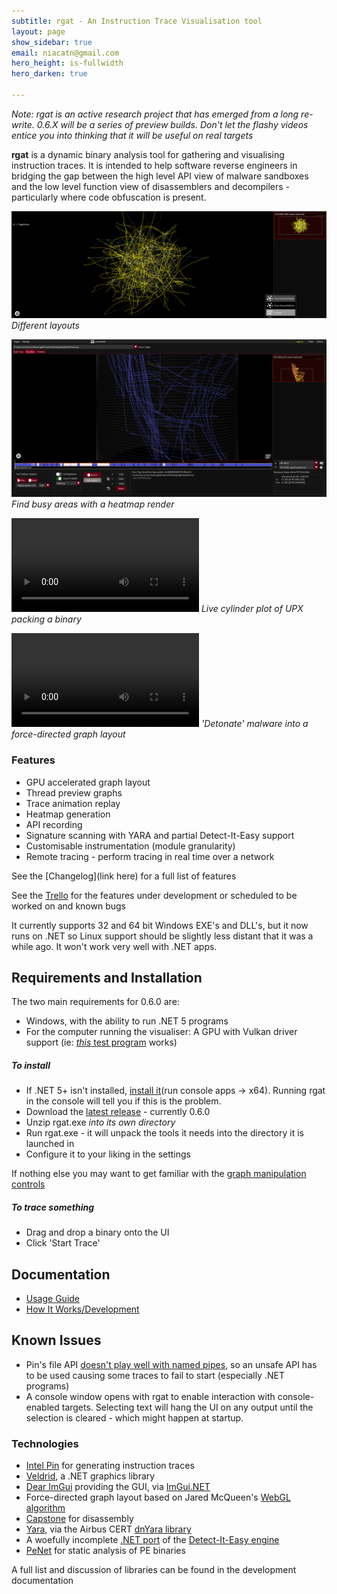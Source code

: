 ```yaml
---
subtitle: rgat - An Instruction Trace Visualisation tool
layout: page
show_sidebar: true
email: niacatn@gmail.com
hero_height: is-fullwidth
hero_darken: true

---
```


*Note: rgat is an active research project that has emerged from a long re-write. 0.6.X will be a series of preview builds. Don't let the flashy videos entice you into thinking that it will be useful on real targets*

**rgat** is a dynamic binary analysis tool for gathering and visualising instruction traces. It is intended to help software reverse engineers in bridging the gap between the high level API view of malware sandboxes and the low level function view of disassemblers and decompilers - particularly where code obfuscation is present. 

![Switching between different plots](img/plotgif.gif)
*Different layouts*

![The UI with a heatmap graph](img/heatmap_UI.png)
*Find busy areas with a heatmap render*

![upx.exe packing a binary](https://user-images.githubusercontent.com/5470374/139731758-5693510a-89d3-4bc2-aebe-000e680a65d9.mp4)
*Live cylinder plot of UPX packing a binary*

![Force directed block layout being re-plot using the explode scheme](https://user-images.githubusercontent.com/5470374/139732976-37df2626-7993-4398-92cd-2720c8acfdbe.mp4)
*'Detonate' malware into a force-directed graph layout*


### Features

- GPU accelerated graph layout
- Thread preview graphs
- Trace animation replay
- Heatmap generation
- API recording
- Signature scanning with YARA and partial Detect-It-Easy support
- Customisable instrumentation (module granularity)
- Remote tracing - perform tracing in real time over a network

See the [Changelog](link here) for a full list of features

See the [Trello](https://trello.com/b/OyO4A1O9/rgat) for the features under development or scheduled to be worked on and known bugs

It currently supports 32 and 64 bit Windows EXE's and DLL's, but it now runs on .NET so Linux support should be slightly less distant that it was a while ago. It won't work very well with .NET apps.


## Requirements and Installation

The two main requirements for 0.6.0 are:
- Windows, with the ability to run .NET 5 programs
- For the computer running the visualiser: A GPU with Vulkan driver support (ie: [_this_ test program](https://github.com/skeeto/vulkan-test) works)

##### To install
- If .NET 5+ isn't installed, [install it](https://dotnet.microsoft.com/download/dotnet/5.0/runtime)(run console apps -> x64). Running rgat in the console will tell you if this is the problem.
- Download the [latest release]() - currently 0.6.0
- Unzip rgat.exe *into its own directory*
- Run rgat.exe - it will unpack the tools it needs into the directory it is launched in
- Configure it to your liking in the settings
  
If nothing else you may want to get familiar with the [graph manipulation controls](userdocs/graph-manipulation.md)

##### To trace something
- Drag and drop a binary onto the UI
- Click 'Start Trace'
  
## Documentation

- [Usage Guide](userdocs/overview.md)
- [How It Works/Development](devdocs/overview.md)

## Known Issues

- Pin's file API [doesn't play well with named pipes](https://trello.com/c/pqOdlGjc/256-sometimes-traces-just-dont-connect), so an unsafe API has to be used causing some traces to fail to start (especially .NET programs)
- A console window opens with rgat to enable interaction with console-enabled targets. Selecting text will hang the UI on any output until the selection is cleared - which might happen at startup.

### Technologies

- [Intel Pin](https://software.intel.com/content/www/us/en/develop/articles/pin-a-dynamic-binary-instrumentation-tool.html) for generating instruction traces
- [Veldrid](https://github.com/mellinoe/veldrid), a .NET graphics library
- [Dear ImGui](https://github.com/ocornut/imgui) providing the GUI, via [ImGui.NET](https://github.com/mellinoe/ImGui.NET)
- Force-directed graph layout based on Jared McQueen's [WebGL algorithm](https://github.com/jaredmcqueen/analytics/tree/eed32e17922ef16288984e27f46717e8b7a2d602)
- [Capstone](https://www.capstone-engine.org/) for disassembly
- [Yara](https://github.com/virustotal/yara), via the Airbus CERT [dnYara library](https://github.com/airbus-cert/dnYara)
- A woefully incomplete [.NET port](https://github.com/ncatlin/DiELibDotNet) of the [Detect-It-Easy engine](https://github.com/horsicq/DIE-engine)
- [PeNet](https://github.com/secana/PeNet) for static analysis of PE binaries

A full list and discussion of libraries can be found in the development documentation
